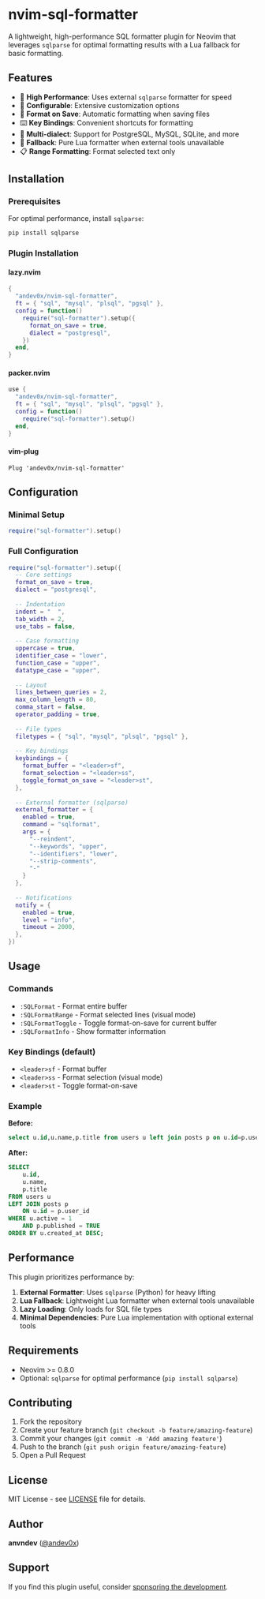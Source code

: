 # nvim-sql-formatter

A lightweight, high-performance SQL formatter plugin for Neovim that leverages `sqlparse` for optimal formatting results with a Lua fallback for basic formatting.

## Features

- 🚀 **High Performance**: Uses external `sqlparse` formatter for speed
- 🔧 **Configurable**: Extensive customization options
- 📝 **Format on Save**: Automatic formatting when saving files
- ⌨️ **Key Bindings**: Convenient shortcuts for formatting
- 🎯 **Multi-dialect**: Support for PostgreSQL, MySQL, SQLite, and more
- 🔄 **Fallback**: Pure Lua formatter when external tools unavailable
- 📋 **Range Formatting**: Format selected text only

## Installation

### Prerequisites

For optimal performance, install `sqlparse`:

```bash
pip install sqlparse
```

### Plugin Installation

#### lazy.nvim

```lua
{
  "andev0x/nvim-sql-formatter",
  ft = { "sql", "mysql", "plsql", "pgsql" },
  config = function()
    require("sql-formatter").setup({
      format_on_save = true,
      dialect = "postgresql",
    })
  end,
}
```

#### packer.nvim

```lua
use {
  "andev0x/nvim-sql-formatter",
  ft = { "sql", "mysql", "plsql", "pgsql" },
  config = function()
    require("sql-formatter").setup()
  end,
}
```

#### vim-plug

```vim
Plug 'andev0x/nvim-sql-formatter'
```

## Configuration

### Minimal Setup

```lua
require("sql-formatter").setup()
```

### Full Configuration

```lua
require("sql-formatter").setup({
  -- Core settings
  format_on_save = true,
  dialect = "postgresql",
  
  -- Indentation
  indent = "  ",
  tab_width = 2,
  use_tabs = false,
  
  -- Case formatting
  uppercase = true,
  identifier_case = "lower",
  function_case = "upper",
  datatype_case = "upper",
  
  -- Layout
  lines_between_queries = 2,
  max_column_length = 80,
  comma_start = false,
  operator_padding = true,
  
  -- File types
  filetypes = { "sql", "mysql", "plsql", "pgsql" },
  
  -- Key bindings
  keybindings = {
    format_buffer = "<leader>sf",
    format_selection = "<leader>ss",
    toggle_format_on_save = "<leader>st",
  },
  
  -- External formatter (sqlparse)
  external_formatter = {
    enabled = true,
    command = "sqlformat",
    args = {
      "--reindent",
      "--keywords", "upper",
      "--identifiers", "lower",
      "--strip-comments",
      "-"
    }
  },
  
  -- Notifications
  notify = {
    enabled = true,
    level = "info",
    timeout = 2000,
  },
})
```

## Usage

### Commands

- `:SQLFormat` - Format entire buffer
- `:SQLFormatRange` - Format selected lines (visual mode)
- `:SQLFormatToggle` - Toggle format-on-save for current buffer
- `:SQLFormatInfo` - Show formatter information

### Key Bindings (default)

- `<leader>sf` - Format buffer
- `<leader>ss` - Format selection (visual mode)
- `<leader>st` - Toggle format-on-save

### Example

**Before:**
```sql
select u.id,u.name,p.title from users u left join posts p on u.id=p.user_id where u.active=1 and p.published=true order by u.created_at desc;
```

**After:**
```sql
SELECT
    u.id,
    u.name,
    p.title
FROM users u
LEFT JOIN posts p
    ON u.id = p.user_id
WHERE u.active = 1
    AND p.published = TRUE
ORDER BY u.created_at DESC;
```

## Performance

This plugin prioritizes performance by:

1. **External Formatter**: Uses `sqlparse` (Python) for heavy lifting
2. **Lua Fallback**: Lightweight Lua formatter when external tools unavailable
3. **Lazy Loading**: Only loads for SQL file types
4. **Minimal Dependencies**: Pure Lua implementation with optional external tools

## Requirements

- Neovim >= 0.8.0
- Optional: `sqlparse` for optimal performance (`pip install sqlparse`)

## Contributing

1. Fork the repository
2. Create your feature branch (`git checkout -b feature/amazing-feature`)
3. Commit your changes (`git commit -m 'Add amazing feature'`)
4. Push to the branch (`git push origin feature/amazing-feature`)
5. Open a Pull Request

## License

MIT License - see [LICENSE](LICENSE) file for details.

## Author

**anvndev** ([@andev0x](https://github.com/andev0x))

## Support

If you find this plugin useful, consider [sponsoring the development](https://github.com/sponsors/andev0x).